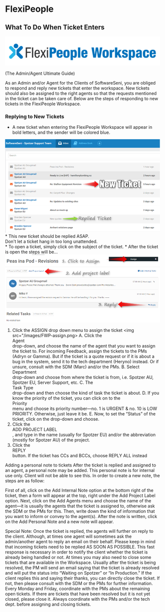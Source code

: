 # FlexiPeople

## What To Do When Ticket Enters
<img src="/images/FlexiPeople.png">

(The Admin/Agent Ultimate Guide)

As an Admin and/or Agent for the Clients of SoftwareSeni, you are obliged to respond and reply new tickets that enter the workspace. New tickets should also be assigned to the right agents so that the requests mentioned in the ticket can be taken care of. Below are the steps of responding to new tickets in the FlexiPeople Workspace.

### Replying to New Tickets
* A new ticket when entering the FlexiPeople Workspace will appear in bold letters, and the sender will be colored blue.
<img src="/images/FPW-inbox.png">
* This new ticket should be replied ASAP. <div class="red">Don't let a ticket hang in too long unattended.</div>
* To open a ticket, simply click on the subject of the ticket.
* After the ticket is open the steps will be…
<img src="/images/FPW-process.png">

1. Click the ASSIGN drop down menu to assign the ticket 
<img src="/images/FWP-assign.png>
  A. Click the <div classe="red">Agent</div> drop-down, and choose the name of the agent that you want to assign the ticket to. For incoming Feedback, assign the tickets to the PMs (Adryn or Gamma). But if the ticket is a quote request or if it is about a bug in the system, send it to the tech department (Heryno) instead. Or if unsure, consult with the SDM (Marc) and/or the PMs.
  B. Select <div class="red">Department</div> drop-down and choose from where the ticket is from, i.e. Spotzer AU, Spotzer EU, Server Support, etc.
  C. The <div class="red">Task Type</div> drop-down and then choose the kind of task the ticket is about.
  D. If you know the priority of the ticket, you can click on to the <div class="red">Priority</div> menu and choose its priority number—no. 1 is URGENT & no. 10 is LOW PRIORITY. Otherwise, just leave it be.
  E. Now, to set the “Status” of the ticket, click on the drop-down and choose.
2. Click the <div class="blue">ADD PROJECT LABEL</div>, and type in the name (usually for Spotzer EU) and/or the abbreviation (mostly for Spotzer AU) of the project.
3. Click the <div class="blue">REPLY</div> button. If the ticket has CCs and BCCs, choose REPLY ALL instead

Adding a personal note to tickets
After the ticket is replied and assigned to an agent, a personal note may be added. This personal note is for internal use only. Client will not be able to see this. 
In order to create a new note, the steps are as follow:


First of all, click on the Add Internal Note option at the bottom right of the ticket, then a form will appear at the top, right under the Add Project Label option.
Next, click on the Add Agents menu and choose the name of the agent—it is usually the agents that the ticket is assigned to, otherwise ask the SDM or the PMs for this.
Then, write down the kind of information that you want to inform or convey to the agent(s).
After the note is written, click on the Add Personal Note and a new note will appear.

Special Note:
Once the ticket is replied, the agents will further on reply to the client. Although, at times one agent will sometimes ask the admin/another agent to reply an email on their behalf.
Please keep in mind that incoming tickets need to be replied AS SOON AS POSSIBLE. This fast response is necessary in order to notify the client whether the ticket is already being handled or not.
At times you may also need to close some tickets that are available in the Workspace. Usually after the ticket is being resolved, the PM will send an email saying that the ticket is already resolved and will put the status into “Waiting on Spotzer” or “In Production.” If the client replies this and saying their thanks, you can directly close the ticket. If not, then please consult with the SDM or the PMs for further information.
Every Monday and Friday, coordinate with the PMs about the remaining open tickets. If there are tickets that have been resolved but it is not yet closed, please close it.
Always coordinate with the PMs and/or the tech dept. before assigning and closing tickets.
